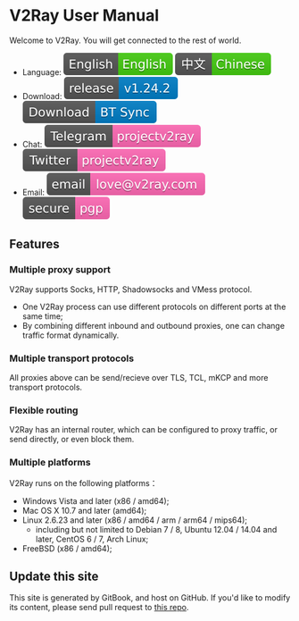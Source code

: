 # V2Ray User Manual

Welcome to V2Ray. You will get connected to the rest of world.

* Language: ![English](resources/english.svg) [![Chinese](resources/chinese.svg)](https://www.v2ray.com/)
* Download: [![GitHub release](resources/github-release.svg)](https://github.com/v2ray/v2ray-core/releases/latest) [![BT Sync](resources/btsync.svg)](https://link.getsync.com/#f=v2ray&sz=19E6&t=1&s=6FLYZURKW4ZI5SIE55VJXTLNAMTMILCL&i=CER544EIJKHBENRLTK6JZ4X32OTPZDTQV&v=2.3)
* Chat: [![Telegram](resources/telegram.svg)](https://telegram.me/projectv2ray) [![Twitter](resources/twitter.svg)](https://twitter.com/projectv2ray)
* Email: [![Email](resources/email.svg)](mailto:love@v2ray.com) [![PGP 公钥](resources/pgp.svg)](chapter_00/pgp.md)

## Features
### Multiple proxy support
V2Ray supports Socks, HTTP, Shadowsocks and VMess protocol.

* One V2Ray process can use different protocols on different ports at the same time;
* By combining different inbound and outbound proxies, one can change traffic format dynamically.

### Multiple transport protocols
All proxies above can be send/recieve over TLS, TCL, mKCP and more transport protocols.

### Flexible routing
V2Ray has an internal router, which can be configured to proxy traffic, or send directly, or even block them.

### Multiple platforms
V2Ray runs on the following platforms：

* Windows Vista and later (x86 / amd64);
* Mac OS X 10.7 and later (amd64);
* Linux 2.6.23 and later (x86 / amd64 / arm / arm64 / mips64);
  * including but not limited to Debian 7 / 8, Ubuntu 12.04 / 14.04 and later, CentOS 6 / 7, Arch Linux;
* FreeBSD (x86 / amd64);

## Update this site
This site is generated by GitBook, and host on GitHub. If you'd like to modify its content, please send pull request to [this repo](https://github.com/v2ray/manual).
